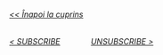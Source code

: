 ###### [<< Înapoi la cuprins](../Cuprins.md)
######  [< SUBSCRIBE](11.%20SUBSCRIBE.md) &nbsp;&nbsp;&nbsp;&nbsp;&nbsp;&nbsp;&nbsp;&nbsp;&nbsp;&nbsp;&nbsp;&nbsp; [UNSUBSCRIBE >](13.%20UNSUBSCRIBE.md) 